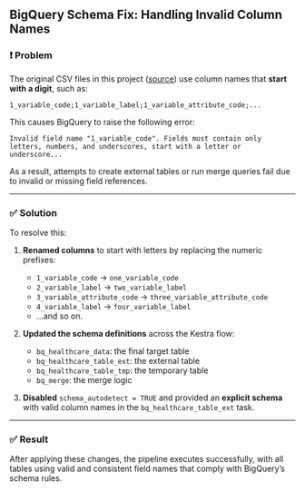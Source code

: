 
## BigQuery Schema Fix: Handling Invalid Column Names

### ❗ Problem

The original CSV files in this project ([source](https://github.com/Kabalkina/healthcare_project/tree/main/data)) use column names that **start with a digit**, such as:

```csv
1_variable_code;1_variable_label;1_variable_attribute_code;...
```

This causes BigQuery to raise the following error:

```
Invalid field name "1_variable_code". Fields must contain only letters, numbers, and underscores, start with a letter or underscore...
```

As a result, attempts to create external tables or run merge queries fail due to invalid or missing field references.

---

### ✅ Solution

To resolve this:

1. **Renamed columns** to start with letters by replacing the numeric prefixes:
    - `1_variable_code` → `one_variable_code`
    - `2_variable_label` → `two_variable_label`
    - `3_variable_attribute_code` → `three_variable_attribute_code`
    - `4_variable_label` → `four_variable_label`
    - ...and so on.

2. **Updated the schema definitions** across the Kestra flow:
    - `bq_healthcare_data`: the final target table
    - `bq_healthcare_table_ext`: the external table
    - `bq_healthcare_table_tmp`: the temporary table
    - `bq_merge`: the merge logic

3. **Disabled** `schema_autodetect = TRUE` and provided an **explicit schema** with valid column names in the `bq_healthcare_table_ext` task.

---

### ✅ Result

After applying these changes, the pipeline executes successfully, with all tables using valid and consistent field names that comply with BigQuery’s schema rules.

